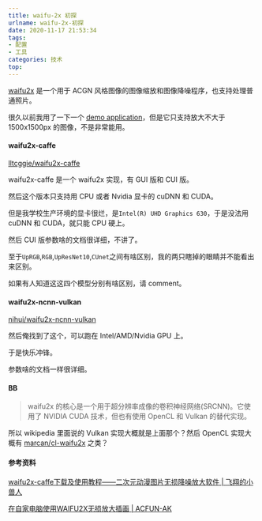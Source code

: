 ```yaml
---
title: waifu-2x 初探
urlname: waifu-2x-初探
date: 2020-11-17 21:53:34
tags:
- 配置
- 工具
categories: 技术
top:
---
```


[waifu2x](https://github.com/nagadomi/waifu2x) 是一个用于 ACGN 风格图像的图像缩放和图像降噪程序，也支持处理普通照片。

<!-- more -->

很久以前我用了一下一个 [demo application](http://waifu2x.udp.jp/)，但是它只支持放大不大于 1500x1500px 的图像，不是非常能用。

#### waifu2x-caffe

[lltcggie/waifu2x-caffe](https://github.com/lltcggie/waifu2x-caffe)

waifu2x-caffe 是一个 waifu2x 实现，有 GUI 版和 CUI 版。

然后这个版本只支持用 CPU 或者 Nvidia 显卡的 cuDNN 和 CUDA。

但是我学校生产环境的显卡很烂，是`Intel(R) UHD Graphics 630`，于是没法用 cuDNN 和 CUDA，就只能 CPU 硬上。

然后 CUI 版参数啥的文档很详细，不讲了。

至于`UpRGB`,`RGB`,`UpResNet10`,`CUnet`之间有啥区别，我的两只瞎掉的眼睛并不能看出来区别。

如果有人知道这这四个模型分别有啥区别，请 comment。

#### waifu2x-ncnn-vulkan

[nihui/waifu2x-ncnn-vulkan](https://github.com/nihui/waifu2x-ncnn-vulkan)

然后俺找到了这个，可以跑在 Intel/AMD/Nvidia GPU 上。

于是快乐冲锋。

参数啥的文档一样很详细。

#### BB

>waifu2x 的核心是一个用于超分辨率成像的卷积神经网络(SRCNN)。它使用了 NVIDIA CUDA 技术，但也有使用 OpenCL 和 Vulkan 的替代实现。

所以 wikipedia 里面说的 Vulkan 实现大概就是上面那个？然后 OpenCL 实现大概有 [marcan/cl-waifu2x](https://github.com/marcan/cl-waifu2x) 之类？

#### 参考资料

[waifu2x-caffe下载及使用教程——二次元动漫图片无损降噪放大软件 | 飞翔的小兽人](https://www.otkz.net/archives/9551.html)

[在自家电脑使用WAIFU2X无损放大插画 | ACFUN-AK](https://zhuanlan.zhihu.com/p/111649855)